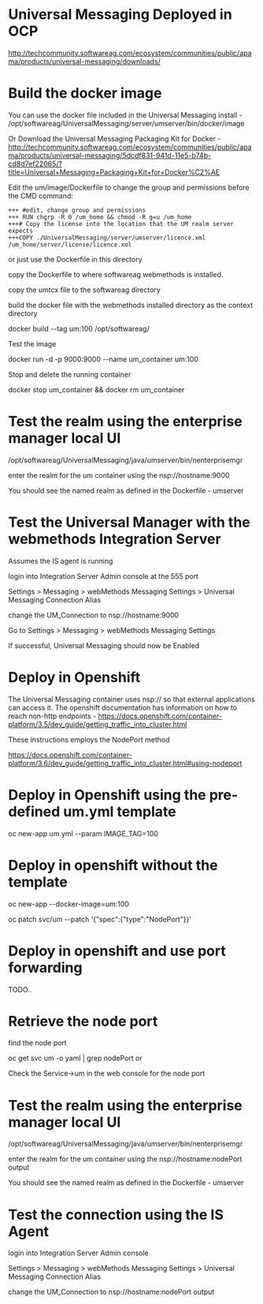 # Universal Messaging Deployed in OCP

http://techcommunity.softwareag.com/ecosystem/communities/public/apama/products/universal-messaging/downloads/

# Build the docker image
You can use the docker file included in the Universal Messaging install  - 
/opt/softwareag/UniversalMessaging/server/umserver/bin/docker/image

Or Download the Universal Messaging Packaging Kit for Docker - http://techcommunity.softwareag.com/ecosystem/communities/public/apama/products/universal-messaging/5dcdf831-941d-11e5-b74b-cd8d7ef22065/?title=Universal+Messaging+Packaging+Kit+for+Docker%C2%AE

Edit the um/image/Dockerfile to change the group and permissions before the CMD command:

    +++ #edit, change group and permissions
    +++ RUN chgrp -R 0 /um_home && chmod -R g=u /um_home
    +++# Copy the license into the location that the UM realm server expects
    +++COPY ./UniversalMessaging/server/umserver/licence.xml /um_home/server/license/licence.xml
    
or just use the Dockerfile in this directory

copy the Dockerfile to where softwareag webmethods is installed.

copy the umtcx file to the softwareag directory

build the docker file with the webmethods installed directory as the context directory

docker build --tag um:100 /opt/softwareag/

Test the image

docker run -d -p 9000:9000 --name um_container um:100

Stop and delete the running container

docker stop um_container && docker rm um_container

# Test the realm using the enterprise manager local UI

/opt/softwareag/UniversalMessaging/java/umserver/bin/nenterprisemgr

enter the realm for the um container using the nsp://hostname:9000

You should see the named realm as defined in the Dockerfile - umserver

# Test the Universal Manager with the webmethods Integration Server

Assumes the IS agent is running

login into Integration Server Admin console at the 555 port

Settings > Messaging > webMethods Messaging Settings > Universal Messaging Connection Alias

change the UM_Connection to nsp://hostname:9000

Go to Settings > Messaging > webMethods Messaging Settings

If successful, Universal Messaging should now be Enabled

# Deploy in Openshift

The Universal Messaging container uses nsp:// so that external applications can access it. The openshift documentation has information on how to reach non-http endpoints - https://docs.openshift.com/container-platform/3.5/dev_guide/getting_traffic_into_cluster.html

These instructions employs the NodePort method

https://docs.openshift.com/container-platform/3.6/dev_guide/getting_traffic_into_cluster.html#using-nodeport

# Deploy in Openshift using the pre-defined um.yml template

oc new-app  um.yml --param IMAGE_TAG=100

# Deploy in openshift without the template 

oc new-app --docker-image=um:100

oc patch svc/um --patch '{"spec":{"type":"NodePort"}}'

# Deploy in openshift and use port forwarding

TODO..

# Retrieve the node port

find the node port

 oc get svc um -o yaml | grep nodePort
or 

Check the Service->um in the web console for the node port

# Test the realm using the enterprise manager local UI

/opt/softwareag/UniversalMessaging/java/umserver/bin/nenterprisemgr

enter the realm for the um container using the nsp://hostname:nodePort output

You should see the named realm as defined in the Dockerfile - umserver

# Test the connection using the IS Agent

login into Integration Server Admin console

Settings > Messaging > webMethods Messaging Settings > Universal Messaging Connection Alias

change the UM_Connection to 
nsp://hostname:nodePort output



